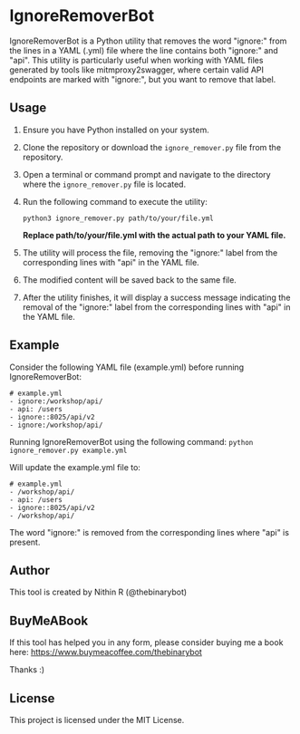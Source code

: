 # IgnoreRemoverBot

IgnoreRemoverBot is a Python utility that removes the word "ignore:" from the lines in a YAML (.yml) file where the line contains both "ignore:" and "api". This utility is particularly useful when working with YAML files generated by tools like mitmproxy2swagger, where certain valid API endpoints are marked with "ignore:", but you want to remove that label.

## Usage

1. Ensure you have Python installed on your system.

2. Clone the repository or download the `ignore_remover.py` file from the repository.

3. Open a terminal or command prompt and navigate to the directory where the `ignore_remover.py` file is located.

4. Run the following command to execute the utility:

   ```
   python3 ignore_remover.py path/to/your/file.yml
   ```
   
   **Replace path/to/your/file.yml with the actual path to your YAML file.**

5. The utility will process the file, removing the "ignore:" label from the corresponding lines with "api" in the YAML file.

6. The modified content will be saved back to the same file.

7. After the utility finishes, it will display a success message indicating the removal of the "ignore:" label from the corresponding lines with "api" in the YAML file.


## Example

Consider the following YAML file (example.yml) before running IgnoreRemoverBot:

  ```
  # example.yml
  - ignore:/workshop/api/
  - api: /users
  - ignore::8025/api/v2
  - ignore:/workshop/api/
  ```

Running IgnoreRemoverBot using the following command: ``` python ignore_remover.py example.yml ```

Will update the example.yml file to:

  ```
  # example.yml
  - /workshop/api/
  - api: /users
  - ignore::8025/api/v2
  - /workshop/api/
  ```

The word "ignore:" is removed from the corresponding lines where "api" is present.

## Author
This tool is created by Nithin R (@thebinarybot)

## BuyMeABook

If this tool has helped you in any form, please consider buying me a book here: https://www.buymeacoffee.com/thebinarybot

Thanks :)

## License
This project is licensed under the MIT License.
